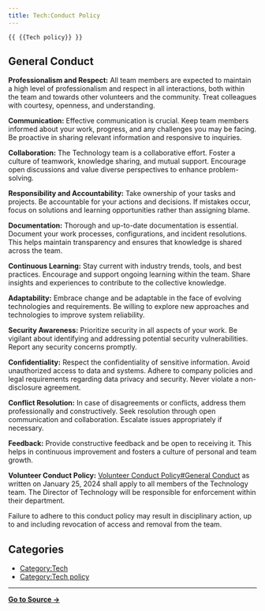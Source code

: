 ```yaml
---
title: Tech:Conduct Policy
---
```


`{{ {{Tech policy}} }}`

## General Conduct 

   **Professionalism and Respect:** All team members are expected to maintain a high level of professionalism and respect in all interactions, both within the team and towards other volunteers and the community. Treat colleagues with courtesy, openness, and understanding.

   **Communication:** Effective communication is crucial. Keep team members informed about your work, progress, and any challenges you may be facing. Be proactive in sharing relevant information and responsive to inquiries.

   **Collaboration:** The Technology team is a collaborative effort. Foster a culture of teamwork, knowledge sharing, and mutual support. Encourage open discussions and value diverse perspectives to enhance problem-solving.

   **Responsibility and Accountability:** Take ownership of your tasks and projects. Be accountable for your actions and decisions. If mistakes occur, focus on solutions and learning opportunities rather than assigning blame.

   **Documentation:** Thorough and up-to-date documentation is essential. Document your work processes, configurations, and incident resolutions. This helps maintain transparency and ensures that knowledge is shared across the team.

   **Continuous Learning:** Stay current with industry trends, tools, and best practices. Encourage and support ongoing learning within the team. Share insights and experiences to contribute to the collective knowledge.

   **Adaptability:** Embrace change and be adaptable in the face of evolving technologies and requirements. Be willing to explore new approaches and technologies to improve system reliability.

   **Security Awareness:** Prioritize security in all aspects of your work. Be vigilant about identifying and addressing potential security vulnerabilities. Report any security concerns promptly.

   **Confidentiality:** Respect the confidentiality of sensitive information. Avoid unauthorized access to data and systems. Adhere to company policies and legal requirements regarding data privacy and security. Never violate a non-disclosure agreement.

   **Conflict Resolution:** In case of disagreements or conflicts, address them professionally and constructively. Seek resolution through open communication and collaboration. Escalate issues appropriately if necessary.

   **Feedback:** Provide constructive feedback and be open to receiving it. This helps in continuous improvement and fosters a culture of personal and team growth.

   **Volunteer Conduct Policy:** [Volunteer Conduct Policy#General Conduct](https://meta.miraheze.org/wiki/Volunteer_Conduct_Policy#General_Conduct) as written on January 25, 2024 shall apply to all members of the Technology team. The Director of Technology will be responsible for enforcement within their department.

Failure to adhere to this conduct policy may result in disciplinary action, up to and including revocation of access and removal from the team.

## Categories

* [Category:Tech](https://meta.miraheze.org/wiki/Category:Tech)
* [Category:Tech policy](https://meta.miraheze.org/wiki/Category:Tech_policy)

----
**[Go to Source &rarr;](https://meta.miraheze.org/wiki/Tech:Conduct_Policy)**